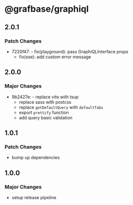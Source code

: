 # @grafbase/graphiql

## 2.0.1

### Patch Changes

- 7220f47: - fix(playground): pass GraphiQLInterface props
  - fix(sse): add custom error message

## 2.0.0

### Major Changes

- 9b2427e: - replace vite with tsup
  - replace sass with postcss
  - replace `getDefaultQuery` with `defaultTabs`
  - export `prettify` function
  - add query basic validation

## 1.0.1

### Patch Changes

- bump up dependencies

## 1.0.0

### Major Changes

- setup release pipeline
